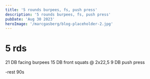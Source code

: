 ```yaml
---
title: '5 rounds burpees, fs, push press'
description: '5 rounds burpees, fs, push press'
pubDate: 'Aug 30 2023'
heroImage: '/marcgasberg/blog-placeholder-2.jpg'
---
```

# 5 rds 
21 DB facing burpees 
15 DB front squats @ 2x22,5
9 DB push press 

-rest 90s
